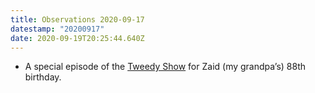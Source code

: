 ```yaml
---
title: Observations 2020-09-17
datestamp: "20200917"
date: 2020-09-19T20:25:44.640Z
---
```

* A special episode of the [Tweedy Show](https://thetweedyshow.com/) for Zaid (my grandpa’s) 88th birthday.